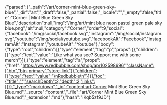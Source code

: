{"parsed":{"_path":"/art/corner-mint-blue-green-sky-blue","_dir":"art","_draft":false,"_partial":false,"_locale":"","_empty":false,"title":"Corner | Mint Blue Green Sky Blue","description":null,"img":"/img/art/mint blue neon pastel green pale sky blue.png","alt":null,"category":"Corner","order":9,"social":{"facebook":"/img/social/facebook.svg","instagram":"/img/social/instagram.svg","youtube":"/img/social/youtube.svg","facebookAlt":"Facebook","instagramAlt":"Instagram","youtubeAlt":"Youtube"},"body":{"type":"root","children":[{"type":"element","tag":"p","props":{},"children":[{"type":"text","value":"Like what you see? Support me with some merch"}]},{"type":"element","tag":"a","props":{"href":"https://www.redbubble.com/shop/ap/102598696","className":["btn","btn-primary","store-link"]},"children":[{"type":"text","value":"\nRedbubble\n"}]}],"toc":{"title":"","searchDepth":2,"depth":2,"links":[]}},"_type":"markdown","_id":"content:art:Corner Mint Blue Green Sky Blue.md","_source":"content","_file":"art/Corner Mint Blue Green Sky Blue.md","_extension":"md"},"hash":"iKqb5zf9JD"}